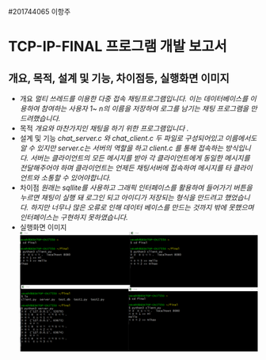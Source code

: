 #201744065 이항주
# TCP-IP-FINAL 프로그램 개발 보고서
## 개요, 목적, 설계 및 기능, 차이점등, 실행화면 이미지
- 개요
*멀티 쓰레드를 이용한 다중 접속 채팅프로그램입니다. 이는 데이터베이스를 이용하여 참여하는 사용자 1~ n의 이름을 저장하여 로그를 남기는 채팅 프로그램을 만드려했습니다.*
- 목적
*개요와 마찬가지인 채팅을 하기 위한 프로그램입니다 .*
- 설계 및 기능
*chat_server.c 와 chat_client.c 두 파일로 구성되어있고 이름에서도 알 수 있지만 
server.c는 서버의 역할을 하고 client.c 를 통해 접속하는 방식입니다. 서버는 클라이언트의 모든 메시지를 받아 각 클라이언트에게 동일한 메시지를 전달해주어야 하며 클라이언트는 언제든 채팅서버에 접속하여 메시지를 타 클라이언트와 소통할 수 있어야합니다.*
- 차이점
*원래는 sqllite를 사용하고 그래픽 인터페이스를 활용하여 들어가기 버튼을 누르면 채팅이 실행 돼 로그인 되고 아이디가 저장되는 형식을 만드려고 했었습니다. 하지만 너무나 많은 오류로 인해 데이터 베이스를 만드는 것까지 밖에 못했으며 인터페이스는 구현하지 못하였습니다.*
- 실행화면 이미지
<img width="" height="" src="./실행화면.png"></img>
